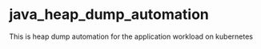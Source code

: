 # java_heap_dump_automation
This is heap dump automation for the application workload on kubernetes
